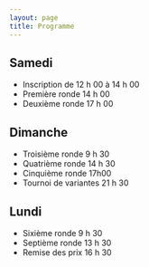 ```yaml
---
layout: page
title: Programme
---
```


## Samedi

- Inscription de 12 h 00 à 14 h 00
- Première ronde 14 h 00
- Deuxième ronde 17 h 00

## Dimanche

- Troisième ronde 9 h 30
- Quatrième ronde 14 h 30
- Cinquième ronde 17h00
- Tournoi de variantes 21 h 30

## Lundi

- Sixième ronde 9 h 30
- Septième ronde 13 h 30
- Remise des prix 16 h 30
